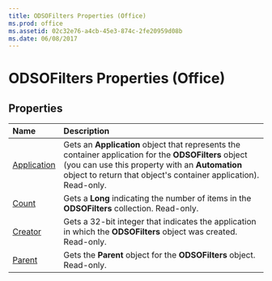 ```yaml
---
title: ODSOFilters Properties (Office)
ms.prod: office
ms.assetid: 02c32e76-a4cb-45e3-874c-2fe20959d08b
ms.date: 06/08/2017
---
```



# ODSOFilters Properties (Office)

## Properties



|**Name**|**Description**|
|:-----|:-----|
|[Application](odsofilters-application-property-office.md)|Gets an  **Application** object that represents the container application for the **ODSOFilters** object (you can use this property with an **Automation** object to return that object's container application). Read-only.|
|[Count](odsofilters-count-property-office.md)|Gets a  **Long** indicating the number of items in the **ODSOFilters** collection. Read-only.|
|[Creator](odsofilters-creator-property-office.md)|Gets a 32-bit integer that indicates the application in which the  **ODSOFilters** object was created. Read-only.|
|[Parent](odsofilters-parent-property-office.md)|Gets the  **Parent** object for the **ODSOFilters** object. Read-only.|

